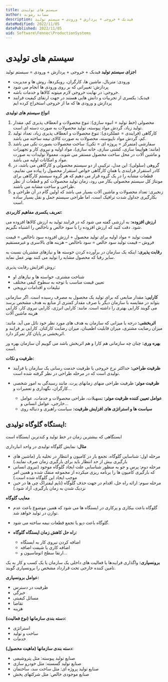 ```yaml
---
title: سیستم های تولیدی
author: سمانه رشوند  
description: فیدبک + خروجی + پردازش + ورودی = سیستم تولید
dateModified: 2022/11/05 
datePublished: 2022/11/05
uid: Software\Fennec\ProductionSystems  
---
```

# سیستم های تولیدی

**اجزای سیستم تولید**
فیدبک + خروجی + پردازش + ورودی = سیستم تولید

*	ورودی: متریال، ماشین ها، کارگران، رویکردها، روش ها و مدیریت
*	پردازش: تغییراتی که بر روی ورودی ها انجام می شود 
*	خروجی: در نهایت خروجی لازم میتونه کالاها و خدمات باشه.
*	فیدبک: یکسری از تجربیات و دانش هایی هستند در جهت ارتقای کیفیت فرایند پردازش و ورودی ها که ما از خروجی استخراج کرده ایم


**انواع سیستم های تولیدی**

1.	محصولی (خط تولید = انبوه سازی):
تنوع محصولات و انعطاف پذیری کم، مقدار تولید زیاد، گردش مواد پیوسته، تولید محصولات به صورت دسته ای است.
2.	 کارگاهی  (فرایندی = عملکردی):
تنوع محصولات و انعطاف پذیری زیاد، تعداد تولید کم، گردش مواد ناپیوسته، محصولات به صورت کالای نیمه ساخته می باشد.
3.	 سفارشی (متمرکز = پروژه ای = تکی):
ساخت محصولات بصورت تکی می باشد (مانند: هواپیما سازی، کشتی سازی، خانه سازی)، مواد اولیه و نیروی کار و تجهیزات و ماشین آلات در محل ساخت محصول مستقر می شوند، معمولاً تولیدات به صورت مواد و امکانات اولیه می باشد.
4.	 گروهی (سلولی):
این مدل، ترکیبی از دو سیستم محصولی و کارگاهی می باشد، در کادر استقرار فرایندی یا همان کارگاهی خواص استقرار محصول را پیاده می نماییم، قطعات مشابه را در یک گروه قرار می دهیم که هر گروه سیستم کارگاهی برای مونتاژ کل سیستم محصولی بکار می رود، زمان تولید محصولات کم و قطعات از نظر طراحی و ساخت مشابه می باشند.
5.	زنجیری:
تعداد محصولات و ماشین آلات بسیار می باشد که اولین گام در آن طراحی و بکارگیری جداول شدت ترافیک است، اما طراحی سیستم حمل و نقل بسیار ساده است.


**تعریف یکسری مفاهیم کاربردی:**

**ارزش افزوده:** به ارزشی گفته می شود که در فرایند تولید به ارزش کالاها افزوده می شود. دقت کنید که ارزش افزوده را با سود خالص و ناخالص را اشتباه نگیریم.

قیمت تولید = مواد اولیه برای تولید محصول + ارزش افزوده
سود ناخالص = قیمت فروش – قیمت تولید
سود خالص = سود ناخالص – هزینه های بالاسری و غیرمستقیم

**رقابت پذیری:** اینکه یک سازمان در برآورده کردن خوسته ها و نیازهای مشتریان نسبت به سایر رقبا که محصول مشابه را تولید می کنند بهتر عمل نماید.

روش افزایش رقابت پذیری:
*	شناخت مشتری، خواسته ها و نیازهای او
*	تعیین قیمت مناسب با توجه به سطوح کیفی مختلف
*	تبلیغات و اقدامات ترویجی

**کارایی:** مقدار منابعی که برای تولید یک محصول به مصرف رسیده است.
اگر سازمانی بتواند در مقایسه با سازمان دیگر با صرف مقدار کمتری از منابع به هدف مشخص برسد می گویند کارایی بهتری را داشته است. مانند: کارایی انرژی، کارایی نیروی کار، کارایی هزینه ماشین آلات

**اثربخشی:** درجه یا میزانی که سازمان به هدف های مورد نظر خود نائل می آید. مانند: میزان رضایت مشتری، میزان قابلیت اطمینان، میزان رضایت کارکنان.
کارایی بر فرایند و اثربخشی بر پایان کار تمرکز دارد.

**بهره وری:** چنان چه سازمانی هم کارا و هم اثربخش باشد می گوییم آن سازمان بهره ور است.

**ظرفیت و نکات:**

*	**ظرفیت طراحی:** حداکثر نرخ خروجی یا ظرفیت خدمت رسانی یک سازمان یا فرآیند تولیدی است که در مرحله طراحی در نظر گرفته شده است.  
*	**ظرفیت موثر:** ظرفیت طراحی منهای زمانهای پرت. مانند رسیدگی به امور شخصی کارگران، نگهداری و تعمیرات و...

    * **عوامل تعیین کننده ظرفیت موثر:** تسهیلات، طراحی محصولات و خدمات، عوامل خارجی، عوامل انسانی و...
    * **سیاست ها و استراتژی های افزایش ظرفیت:** سیاست راهبری و دنباله روی


## ایستگاه گلوگاه تولیدی:

ایستگاهی که بیشترین زمان در خط تولید و کندترین ایستگاه است

**مثال:** نمایش گلوگاه تولیدی در واحد انبارداری

* مرحله اول: شناسایی گلوگاه، تجمع بار در کامیون و انتظار در تخلیه بار (ماشین های بارگیری بیش از حد انتظار باید برای بارگیری زمان صرف نمایند.)
* مرحله دوم: پرس و جو به منظور شناسایی علت ایجاد گلوگاه موجود (نیروی انسانی که بارگیری کامیون ها را برنامه ریزی میکرده از مجموعه منفک شده و همین امر 
موجب ایجاد این گلوگاه شده است.)
* مرحله سوم: ارائه راه حل، اقدام در جهت حذف گلوگاه (تایم لیفتراک چی ها در حین نزدیک شدن به زمان بارگیری، آزاد شود.)

**معایب گلوگاه**
* گلوگاه باعث بیکاری و پرکاری در ایستگاه ها می شود که همین موضوع باعث عدم توازن در تولید خواهد شد.
* گلوگاه باعث دپو یا تجمع قطعات نیمه ساخته می شود.

*	**راه حل کاهش زمان ایستگاه گلوگاه:**
    *	اضافه کردن نیروی کار به ایستگاه
    *	اضافه کاری یا شیفت اضافه
    *	ارتقا سطح اتوماسیون و...

**برونسپاری:** واگذاری فرایندها یا فعالیت های داخلی یک سازمان یا یک کسب و کار به یک تامین کننده خارجی تحت قرارداد مشخص را برونسپاری گویند.

**عوامل برونسپاری:**
*	ظرفیت در دسترس
*	خبرگی
*	مسائل کیفیتی
*	تقاضا
*	هزینه

**دسته بندی سازمانها (نوع فعالیت):**
*	استراتژی
*	ساخت و تولید
*	خدمات

**دسته بندی سازمانها (ماهیت محصول):**
*	صنایع تولید پیوسته: مثل پتروشیمی
*	صنایع تولید گسسته: مثل خودرو سازی
*	صنایع تولید پروژه ای: مثل ساخت سد، ساختمان
*	صنایع موجودی خالص: مثل شرکتهای پخش




